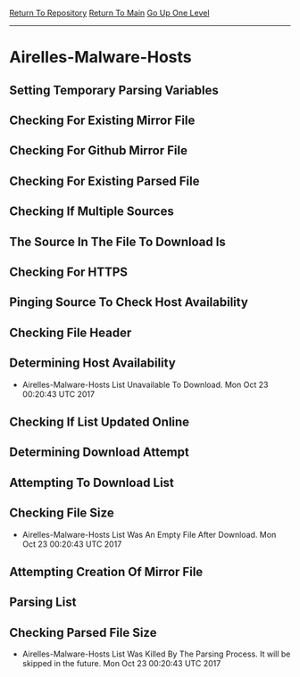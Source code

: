 [Return To Repository](https://github.com/deathbybandaid/piholeparser/)
[Return To Main](https://github.com/deathbybandaid/piholeparser/blob/master/RecentRunLogs/Mainlog.md)
[Go Up One Level](https://github.com/deathbybandaid/piholeparser/blob/master/RecentRunLogs/TopLevelScripts/30-Processing-Blacklists.md)
____________________________________
# Airelles-Malware-Hosts
## Setting Temporary Parsing Variables
## Checking For Existing Mirror File
## Checking For Github Mirror File
## Checking For Existing Parsed File
## Checking If Multiple Sources
## The Source In The File To Download Is
## Checking For HTTPS
## Pinging Source To Check Host Availability
## Checking File Header
## Determining Host Availability
* Airelles-Malware-Hosts List Unavailable To Download. Mon Oct 23 00:20:43 UTC 2017
## Checking If List Updated Online
## Determining Download Attempt
## Attempting To Download List
## Checking File Size
* Airelles-Malware-Hosts List Was An Empty File After Download. Mon Oct 23 00:20:43 UTC 2017
## Attempting Creation Of Mirror File
## Parsing List
## Checking Parsed File Size
* Airelles-Malware-Hosts List Was Killed By The Parsing Process. It will be skipped in the future. Mon Oct 23 00:20:43 UTC 2017

